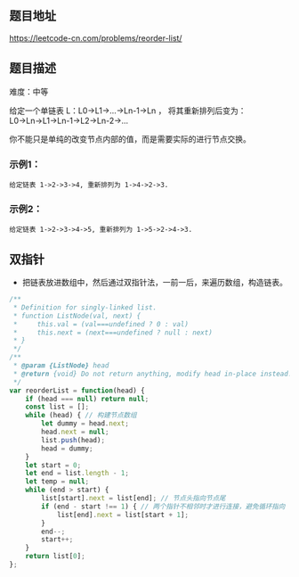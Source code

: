 ## 题目地址

https://leetcode-cn.com/problems/reorder-list/

## 题目描述

难度：中等

给定一个单链表 L：L0→L1→…→Ln-1→Ln ，
将其重新排列后变为： L0→Ln→L1→Ln-1→L2→Ln-2→…

你不能只是单纯的改变节点内部的值，而是需要实际的进行节点交换。

### 示例1：

```
给定链表 1->2->3->4, 重新排列为 1->4->2->3.
```

### 示例2：

```
给定链表 1->2->3->4->5, 重新排列为 1->5->2->4->3.
```

## 双指针

- 把链表放进数组中，然后通过双指针法，一前一后，来遍历数组，构造链表。

```js
/**
 * Definition for singly-linked list.
 * function ListNode(val, next) {
 *     this.val = (val===undefined ? 0 : val)
 *     this.next = (next===undefined ? null : next)
 * }
 */
/**
 * @param {ListNode} head
 * @return {void} Do not return anything, modify head in-place instead.
 */
var reorderList = function(head) {
    if (head === null) return null;
    const list = [];
    while (head) { // 构建节点数组
        let dummy = head.next;
        head.next = null;
        list.push(head);
        head = dummy;
    }
    let start = 0;
    let end = list.length - 1;
    let temp = null;
    while (end > start) {
        list[start].next = list[end]; // 节点头指向节点尾
        if (end - start !== 1) { // 两个指针不相邻时才进行连接，避免循环指向
            list[end].next = list[start + 1];
        }
        end--;
        start++;
    }
    return list[0];
};
```
